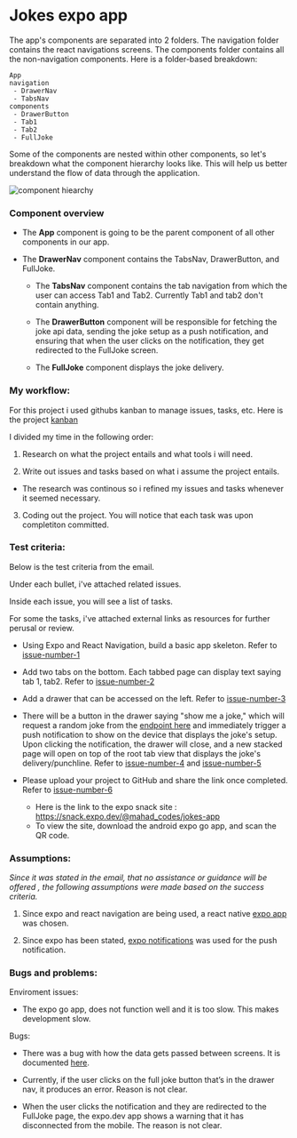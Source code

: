 # Jokes expo app

The app's components are separated into 2 folders. The navigation folder contains the react navigations screens. The components folder contains all the non-navigation components. Here is a folder-based breakdown: 

    App
    navigation
     - DrawerNav
     - TabsNav
    components
     - DrawerButton
     - Tab1
     - Tab2
     - FullJoke

Some of the components are nested within other components, so let's breakdown what the component hierarchy looks like. This will help us better understand the flow of data through the application.

![component hiearchy](https://user-images.githubusercontent.com/50357549/150844685-aa443f66-7481-4606-b467-99b980e55350.png)

### Component overview
- The **App** component is going to be the parent component of all other components in our app.

- The **DrawerNav** component contains  the TabsNav, DrawerButton, and FullJoke. 
  
  - The **TabsNav** component contains the tab navigation from which the user can access Tab1 and Tab2. Currently Tab1 and tab2 don't contain anything.
  
  - The **DrawerButton** component will be responsible for fetching the joke api data, sending the joke setup as a push notification, and ensuring that when the user clicks on the notification, they get redirected to the FullJoke screen.
  
  - The **FullJoke** component displays the joke delivery. 

### My workflow:

For this project i used githubs kanban to manage issues, tasks, etc. Here is the project [kanban](https://github.com/Elir-Mahad/jokes/projects/1) 

I divided my time in the following order: 

1. Research on what the project entails and what tools i will need.

2. Write out issues and tasks based on what i assume the project entails.
  - The research was continous so i refined my issues and tasks whenever it seemed necessary. 

3. Coding out the project. You will notice that each task was upon completiton committed.


### Test criteria:

Below is the test criteria from the email.

Under each bullet, i've attached related issues. 

Inside each issue, you will see a list of tasks. 

For some the tasks, i've attached external links as resources for further perusal or review.

- Using Expo and React Navigation, build a basic app skeleton. Refer to [issue-number-1](https://github.com/Elir-Mahad/jokes/issues/1)
 
- Add two tabs on the bottom. Each tabbed page can display text saying tab 1, tab2. Refer to [issue-number-2](https://github.com/Elir-Mahad/jokes/issues/2)

- Add a drawer that can be accessed on the left. Refer to [issue-number-3](https://github.com/Elir-Mahad/jokes/issues/3)
 
- There will be a button in the drawer saying "show me a joke," which will request a random joke from the [endpoint here](https://v2.jokeapi.dev/joke/Any) and immediately trigger a push notification to show on the device that displays the joke's setup. Upon clicking the notification, the drawer will close, and a new stacked page will open on top of the root tab view that displays the joke's delivery/punchline. Refer to [issue-number-4](https://github.com/Elir-Mahad/jokes/issues/4) and [issue-number-5](https://github.com/Elir-Mahad/jokes/issues/5)

- Please upload your project to GitHub and share the link once completed. Refer to [issue-number-6](https://github.com/Elir-Mahad/jokes/issues/6)
  - Here is the link to the expo snack site : https://snack.expo.dev/@mahad_codes/jokes-app
   - To view the site, download the android expo go app, and scan the QR code.


### Assumptions:

_Since it was stated in the email, that no assistance or guidance will be offered , the following assumptions were made based on the success criteria._ 

1. Since expo and react navigation are being used, a react native [expo app](https://docs.expo.dev/get-started/create-a-new-app/) was chosen. 

2. Since expo has been stated, [expo notifications](https://docs.expo.dev/versions/latest/sdk/notifications/#api) was used for the push notification.

### Bugs and problems:

Enviroment issues: 

- The expo go app, does not function well and it is too slow. This makes development slow. 

Bugs: 

- There was a bug with how the data gets passed between screens. It is documented [here](https://github.com/Elir-Mahad/jokes/issues/7).

- Currently, if the user clicks on the full joke button that’s in the drawer nav, it produces an error.
Reason is not clear.  

- When the user clicks the notification and they are redirected to the FullJoke page, the expo.dev app shows a warning that it has disconnected from the mobile. The reason is not clear.  

